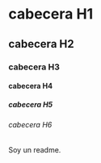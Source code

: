 <!-- Cabeceras 1-6 -->
# cabecera H1
## cabecera H2
### cabecera H3
#### cabecera H4
##### cabecera H5
###### cabecera H6
Soy un readme.